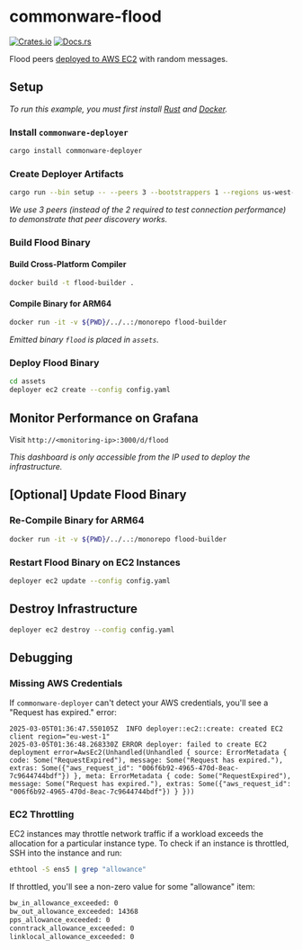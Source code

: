 # commonware-flood

[![Crates.io](https://img.shields.io/crates/v/commonware-flood.svg)](https://crates.io/crates/commonware-flood)
[![Docs.rs](https://docs.rs/commonware-flood/badge.svg)](https://docs.rs/commonware-flood)

Flood peers [deployed to AWS EC2](https://docs.rs/commonware-deployer/latest/commonware_deployer/ec2/index.html) with
random messages.

## Setup

_To run this example, you must first install [Rust](https://www.rust-lang.org/tools/install) and [Docker](https://www.docker.com/get-started/)._

### Install `commonware-deployer`

```bash
cargo install commonware-deployer
```

### Create Deployer Artifacts

```bash
cargo run --bin setup -- --peers 3 --bootstrappers 1 --regions us-west-2,us-east-1,eu-west-1 --instance-type c7g.xlarge --storage-size 10 --storage-class gp3 --worker-threads 4 --message-size 1024 --message-backlog 16384 --mailbox-size 16384 --dashboard dashboard.json --profiling false --output assets
```

_We use 3 peers (instead of the 2 required to test connection performance) to demonstrate that peer discovery works._

### Build Flood Binary

#### Build Cross-Platform Compiler

```bash
docker build -t flood-builder .
```

#### Compile Binary for ARM64

```bash
docker run -it -v ${PWD}/../..:/monorepo flood-builder
```

_Emitted binary `flood` is placed in `assets`._

### Deploy Flood Binary

```bash
cd assets
deployer ec2 create --config config.yaml
```

## Monitor Performance on Grafana

Visit `http://<monitoring-ip>:3000/d/flood`

_This dashboard is only accessible from the IP used to deploy the infrastructure._

## [Optional] Update Flood Binary

### Re-Compile Binary for ARM64

```bash
docker run -it -v ${PWD}/../..:/monorepo flood-builder
```

### Restart Flood Binary on EC2 Instances

```bash
deployer ec2 update --config config.yaml
```

## Destroy Infrastructure

```bash
deployer ec2 destroy --config config.yaml
```

## Debugging

### Missing AWS Credentials

If `commonware-deployer` can't detect your AWS credentials, you'll see a "Request has expired." error:

```
2025-03-05T01:36:47.550105Z  INFO deployer::ec2::create: created EC2 client region="eu-west-1"
2025-03-05T01:36:48.268330Z ERROR deployer: failed to create EC2 deployment error=AwsEc2(Unhandled(Unhandled { source: ErrorMetadata { code: Some("RequestExpired"), message: Some("Request has expired."), extras: Some({"aws_request_id": "006f6b92-4965-470d-8eac-7c9644744bdf"}) }, meta: ErrorMetadata { code: Some("RequestExpired"), message: Some("Request has expired."), extras: Some({"aws_request_id": "006f6b92-4965-470d-8eac-7c9644744bdf"}) } }))
```

### EC2 Throttling

EC2 instances may throttle network traffic if a workload exceeds the allocation for a particular instance type. To check
if an instance is throttled, SSH into the instance and run:

```bash
ethtool -S ens5 | grep "allowance"
```

If throttled, you'll see a non-zero value for some "allowance" item:

```txt
bw_in_allowance_exceeded: 0
bw_out_allowance_exceeded: 14368
pps_allowance_exceeded: 0
conntrack_allowance_exceeded: 0
linklocal_allowance_exceeded: 0
```